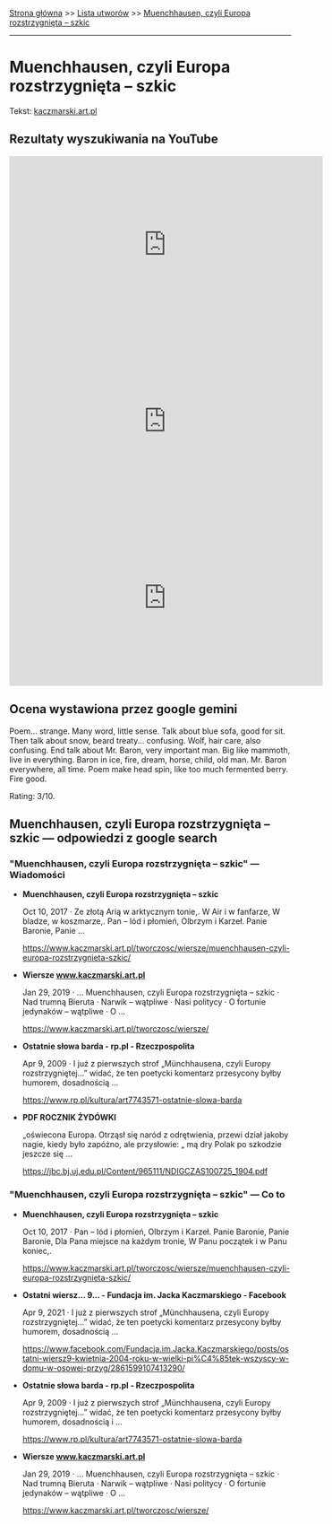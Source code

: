 [Strona główna](../index.md) >> [Lista utworów](../list.md) >> [Muenchhausen, czyli Europa rozstrzygnięta – szkic](294.md)

---

# Muenchhausen, czyli Europa rozstrzygnięta – szkic

Tekst: [kaczmarski.art.pl](https://www.kaczmarski.art.pl/tworczosc/wiersze/muenchhausen-czyli-europa-rozstrzygnieta-szkic/)

## Rezultaty wyszukiwania na YouTube

<iframe width="560" height="315" src="https://www.youtube.com/embed/YgiqvHS3mcM?si=IdontcarewhotheIRSsendsImnotpayingtaxes" title="YouTube video player" frameborder="0" allow="accelerometer; autoplay; clipboard-write; encrypted-media; gyroscope; picture-in-picture; web-share" referrerpolicy="strict-origin-when-cross-origin" allowfullscreen></iframe>

<iframe width="560" height="315" src="https://www.youtube.com/embed/pe6mqxaclyI?si=IdontcarewhotheIRSsendsImnotpayingtaxes" title="YouTube video player" frameborder="0" allow="accelerometer; autoplay; clipboard-write; encrypted-media; gyroscope; picture-in-picture; web-share" referrerpolicy="strict-origin-when-cross-origin" allowfullscreen></iframe>

<iframe width="560" height="315" src="https://www.youtube.com/embed/wHXB5y349pQ?si=IdontcarewhotheIRSsendsImnotpayingtaxes" title="YouTube video player" frameborder="0" allow="accelerometer; autoplay; clipboard-write; encrypted-media; gyroscope; picture-in-picture; web-share" referrerpolicy="strict-origin-when-cross-origin" allowfullscreen></iframe>

## Ocena wystawiona przez google gemini

Poem... strange. Many word, little sense. Talk about blue sofa, good for sit. Then talk about snow, beard treaty... confusing. Wolf, hair care, also confusing. End talk about Mr. Baron, very important man. Big like mammoth, live in everything. Baron in ice, fire, dream, horse, child, old man. Mr. Baron everywhere, all time. Poem make head spin, like too much fermented berry. Fire good. 

Rating: 3/10.


## Muenchhausen, czyli Europa rozstrzygnięta – szkic — odpowiedzi z google search

### "Muenchhausen, czyli Europa rozstrzygnięta – szkic" — Wiadomości

- **Muenchhausen, czyli Europa rozstrzygnięta – szkic**

    Oct 10, 2017  ·  Ze złotą Arią w arktycznym tonie,. W Air i w fanfarze, W bladze, w koszmarze,. Pan – lód i płomień, Olbrzym i Karzeł. Panie Baronie, Panie ... 

   <https://www.kaczmarski.art.pl/tworczosc/wiersze/muenchhausen-czyli-europa-rozstrzygnieta-szkic/>
- **Wiersze www.kaczmarski.art.pl**

    Jan 29, 2019  ·  ... Muenchhausen, czyli Europa rozstrzygnięta – szkic · Nad trumną Bieruta · Narwik – wątpliwe · Nasi politycy · O fortunie jedynaków – wątpliwe · O ... 

   <https://www.kaczmarski.art.pl/tworczosc/wiersze/>
- **Ostatnie słowa barda - rp.pl - Rzeczpospolita**

    Apr 9, 2009  ·  I już z pierwszych strof „Münchhausena, czyli Europy rozstrzygniętej...” widać, że ten poetycki komentarz przesycony byłby humorem, dosadnością ... 

   <https://www.rp.pl/kultura/art7743571-ostatnie-slowa-barda>
- **PDF ROCZNIK ŻYDÓWKI**

    „oświecona Europa. Otrząsł się naród z odrętwienia, przewi dział jakoby nagie, kiedy było zapóżno, ale przysłowie: „ mą dry Polak po szkodzie jeszcze się ... 

   <https://jbc.bj.uj.edu.pl/Content/965111/NDIGCZAS100725_1904.pdf>

### "Muenchhausen, czyli Europa rozstrzygnięta – szkic" — Co to

- **Muenchhausen, czyli Europa rozstrzygnięta – szkic**

    Oct 10, 2017  ·  Pan – lód i płomień, Olbrzym i Karzeł. Panie Baronie, Panie Baronie, Dla Pana miejsce na każdym tronie, W Panu początek i w Panu koniec,. 

   <https://www.kaczmarski.art.pl/tworczosc/wiersze/muenchhausen-czyli-europa-rozstrzygnieta-szkic/>
- **Ostatni wiersz... 9... - Fundacja im. Jacka Kaczmarskiego - Facebook**

    Apr 9, 2021  ·  I już z pierwszych strof „Münchhausena, czyli Europy rozstrzygniętej...” widać, że ten poetycki komentarz przesycony byłby humorem, dosadnością ... 

   <https://www.facebook.com/Fundacja.im.Jacka.Kaczmarskiego/posts/ostatni-wiersz9-kwietnia-2004-roku-w-wielki-pi%C4%85tek-wszyscy-w-domu-w-osowej-przyg/2861599107413290/>
- **Ostatnie słowa barda - rp.pl - Rzeczpospolita**

    Apr 9, 2009  ·  I już z pierwszych strof „Münchhausena, czyli Europy rozstrzygniętej...” widać, że ten poetycki komentarz przesycony byłby humorem, dosadnością i ... 

   <https://www.rp.pl/kultura/art7743571-ostatnie-slowa-barda>
- **Wiersze www.kaczmarski.art.pl**

    Jan 29, 2019  ·  ... Muenchhausen, czyli Europa rozstrzygnięta – szkic · Nad trumną Bieruta · Narwik – wątpliwe · Nasi politycy · O fortunie jedynaków – wątpliwe · O ... 

   <https://www.kaczmarski.art.pl/tworczosc/wiersze/>

